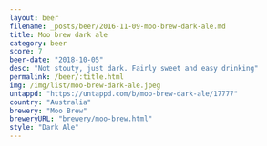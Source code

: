 ```yaml
---
layout: beer
filename: _posts/beer/2016-11-09-moo-brew-dark-ale.md
title: Moo brew dark ale
category: beer
score: 7
beer-date: "2018-10-05"
desc: "Not stouty, just dark. Fairly sweet and easy drinking"
permalink: /beer/:title.html
img: /img/list/moo-brew-dark-ale.jpeg
untappd: "https://untappd.com/b/moo-brew-dark-ale/17777"
country: "Australia"
brewery: "Moo Brew"
breweryURL: "brewery/moo-brew.html"
style: "Dark Ale"
---
```

